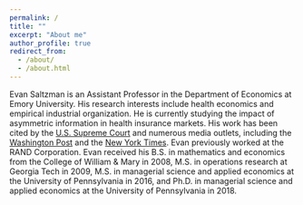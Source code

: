 ```yaml
---
permalink: /
title: ""
excerpt: "About me"
author_profile: true
redirect_from: 
  - /about/
  - /about.html
---
```


Evan Saltzman is an Assistant Professor in the Department of Economics at Emory University.  His research interests include health economics and empirical industrial organization.  He is currently studying the impact of asymmetric information in health insurance markets.  His work has been cited by the [U.S. Supreme Court](https://www.supremecourt.gov/opinions/preliminaryprint/576US2PP.pdf)  and numerous media outlets, including the [Washington Post](https://www.washingtonpost.com/national/health-science/study-allowing-people-to-stay-in-existing-health-plans-unlikely-to-disrupt-exchanges/2014/01/20/e537f6d4-81fb-11e3-bbe5-6a2a3141e3a9_story.html?utm_term=.d430714ea6ff) and the [New York Times](https://www.nytimes.com/2020/09/18/upshot/obamacare-mandate-republicans.html). Evan previously worked at the RAND Corporation.  Evan received his B.S. in mathematics and economics from the College of William & Mary in 2008, M.S. in operations research at Georgia Tech in 2009, M.S. in managerial science and applied economics at the University of Pennsylvania in 2016, and Ph.D. in managerial science and applied economics at the University of Pennsylvania in 2018. 

